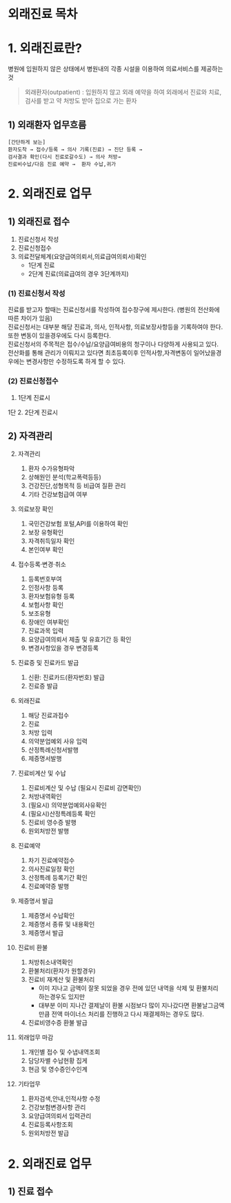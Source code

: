 # 외래진료 목차

# 1. 외래진료란?
병원에 입원하지 않은 상태에서 병원내의 각종 시설을 이용하여 의료서비스를 제공하는 것
>외래환자(outpatient) :  입원하지 않고 외래 예약을 하여 외래에서 진료와 치료, 검사를 받고 약 처방도 받아 집으로 가는 환자

## 1) 외래환자 업무흐름

```
[간단하게 보는]
환자도착 → 접수/등록 → 의사 기록(진료) → 진단 등록 →
검사결과 확인(다시 진료로갈수도) → 의사 처방→
진료비수납/다음 진료 예약 →  환자 수납,귀가
```

# 2. 외래진료 업무
## 1) 외래진료 접수
1. 진료신청서 작성
2. 진료신청접수
3. 의료전달체계(요양급여의뢰서,의료급여의뢰서)확인
   - 1단계 진료
   - 2단계 진료(의료급여의 경우 3단계까지)
### (1) 진료신청서 작성
진료를 받고자 할때는 진료신청서를 작성하여 접수창구에 제시한다. (병원의 전산화에 따른 차이가 있음)<br>
진료신청서는 대부분 해당 진료과, 의사, 인적사항, 의료보장사항등을 기록하여야 한다. 또한 변동이 있을경우에도 다시 등록한다.<br>
진료신청서의 주목적은 접수/수납/요양급여비용의 청구이나 다양하게 사용되고 있다.<br>
전산화를 통해 관리가 이뤄지고 있다면 최초등록이후 인적사항,자격변동이 일어났을경우에는 변경사항만 수정하도록 하게 할 수 있다.
    
### (2) 진료신청접수
1. 1단계 진료시

1단
2. 2단계 진료시


## 2) 자격관리
2. 자격관리
    1. 환자 수가유형파악
    2. 상해원인 분석(학교폭력등등)
    3. 건강진단,성형목적 등 비급여 질환 관리
    4. 기타 건강보험급여 여부

3. 의료보장 확인
    1. 국민건강보험 포털,API를 이용하여 확인
    2. 보장 유형확인
    3. 자격취득일자 확인
    4. 본인여부 확인
4. 접수등록·변경·취소
    1. 등록번호부여
    2. 인정사항 등록
    3. 환자보험유형 등록
    4. 보험사항 확인
    5. 보조유형
    6. 장애인 여부확인
    7. 진료과목 입력
    8. 요양급여의뢰서 제출 및 유효기간 등 확인
    9. 변경사항있을 경우 변경등록
5. 진료증 및 진료카드 발급
    1. 신환: 진료카드(환자번호) 발급
    2. 진료증 발급
6. 외래진료
    1. 해당 진료과접수
    2. 진료
    3. 처방 입력
    4. 의약분업예외 사유 입력
    5. 산정특례신청서발행
    6. 제증명서발행
7. 진료비계산 및 수납
    1. 진료비계산 및 수납 (필요시 진료비 감면확인)
    2. 처방내역확인
    3. (필요시) 의약분업예외사유확인
    4. (필요시)산정특례등록 확인
    5. 진료비 영수증 발행
    6. 원외처방전 발행
8. 진료예약
    1. 차기 진료예약접수
    2. 의사진료일정 확인
    3. 산정특례 등록기간 확인
    4. 진료예약증 발행
9. 제증명서 발급
    1. 제증명서 수납확인
    2. 제증명서 종류 및 내용확인
    3. 제증명서 발급
10. 진료비 환불
    1. 처방취소내역확인
    2. 환불처리(환자가 원할경우)
    3. 진료비 재계산 및 환불처리
        - 이미 지나고 금액이 잘못 되었을 경우 전에 있던 내역을 삭제 및 환불처리 하는경우도 있지만
        - 대부분 이미 지나간 결제날이 환불 시점보다 많이 지나갔다면 환불날그금액 만큼 전액 마이너스 처리를 진행하고 다시 재결제하는 경우도 많다.
    4. 진료비영수증 환불 발급
11. 외래업무 마감
    1. 개인별 접수 및 수냅내역조회
    2. 담당자별 수납현황 집게
    3. 현금 및 영수증인수인계
12. 기타업무
    1. 환자검색,안내,인적사항 수정
    2. 건강보험변경사항 관리
    3. 요양급여의뢰서 입력관리
    4. 진료등록사항조회
    5. 원외처방전 발급

# 2. 외래진료 업무
## 1) 진료 접수
